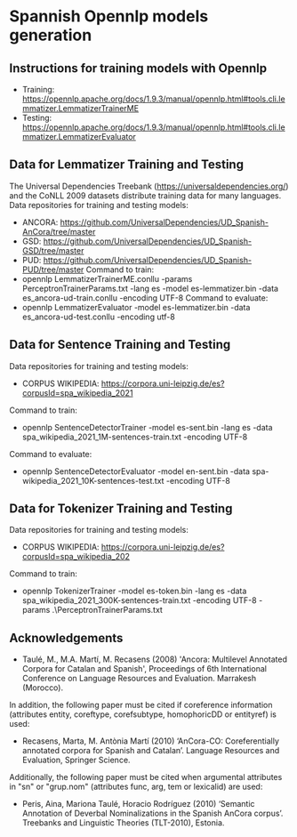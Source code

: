 # Spannish Opennlp models generation

## Instructions for training models with Opennlp
  - Training: https://opennlp.apache.org/docs/1.9.3/manual/opennlp.html#tools.cli.lemmatizer.LemmatizerTrainerME
  - Testing: https://opennlp.apache.org/docs/1.9.3/manual/opennlp.html#tools.cli.lemmatizer.LemmatizerEvaluator

## Data for Lemmatizer Training and Testing
The Universal Dependencies Treebank (https://universaldependencies.org/) and the CoNLL 2009 datasets distribute training data for many languages.
Data repositories for training and testing models:
  - ANCORA: https://github.com/UniversalDependencies/UD_Spanish-AnCora/tree/master
  - GSD: https://github.com/UniversalDependencies/UD_Spanish-GSD/tree/master
  - PUD: https://github.com/UniversalDependencies/UD_Spanish-PUD/tree/master
Command to train:
  - opennlp LemmatizerTrainerME.conllu -params PerceptronTrainerParams.txt -lang es -model es-lemmatizer.bin -data es_ancora-ud-train.conllu -encoding UTF-8 
Command to evaluate:
  - opennlp LemmatizerEvaluator -model es-lemmatizer.bin -data es_ancora-ud-test.conllu -encoding utf-8
## Data for Sentence Training and Testing
Data repositories for training and testing models:
  - CORPUS WIKIPEDIA: https://corpora.uni-leipzig.de/es?corpusId=spa_wikipedia_2021

Command to train:
  - opennlp SentenceDetectorTrainer -model es-sent.bin -lang es -data spa_wikipedia_2021_1M-sentences-train.txt -encoding UTF-8 

Command to evaluate:
  - opennlp SentenceDetectorEvaluator -model en-sent.bin -data spa-wikipedia_2021_10K-sentences-test.txt -encoding UTF-8

## Data for Tokenizer Training and Testing
Data repositories for training and testing models:
  - CORPUS WIKIPEDIA: https://corpora.uni-leipzig.de/es?corpusId=spa_wikipedia_202

Command to train:
  - opennlp TokenizerTrainer -model es-token.bin -lang es -data spa_wikipedia_2021_300K-sentences-train.txt -encoding UTF-8 -params .\PerceptronTrainerParams.txt

 
## Acknowledgements

 * Taulé, M., M.A. Martí, M. Recasens (2008) 'Ancora: Multilevel Annotated Corpora for Catalan and Spanish',
   Proceedings of 6th International Conference on Language Resources and Evaluation. Marrakesh (Morocco).

In addition, the following paper must be cited if coreference information (attributes entity, coreftype,
corefsubtype, homophoricDD or entityref) is used:

 * Recasens, Marta, M. Antònia Martí (2010) ‘AnCora-CO: Coreferentially annotated corpora for Spanish and
   Catalan’. Language Resources and Evaluation, Springer Science.

Additionally, the following paper must be cited when argumental attributes in "sn" or "grup.nom"
(attributes func, arg, tem or lexicalid) are used:

 * Peris, Aina, Mariona Taulé, Horacio Rodríguez (2010) ‘Semantic Annotation of Deverbal Nominalizations in the
   Spanish AnCora corpus’. Treebanks and Linguistic Theories (TLT-2010), Estonia.


